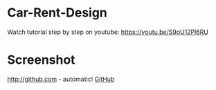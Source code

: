 # Car-Rent-Design
Watch tutorial step by step on youtube: https://youtu.be/S9oU12Pl6RU

# Screenshot 
http://github.com - automatic!
[GitHub](https://github.com/mahmoudhamwi/Car-Rent-Design/blob/main/CarRent/Car%20rent.png)
